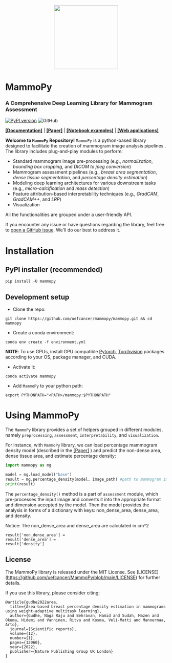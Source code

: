 <p align="center">
  <img src="https://cdn.imgbin.com/10/3/23/imgbin-breast-cancer-senology-mammography-diego-JcEW147fdbivCyrvC5vykSPj3.jpg" height="200">
</p>

# MammoPy
### A Comprehensive Deep Learning Library for Mammogram Assessment
[![PyPI version](https://badge.fury.io/py/mammopy.svg)](https://badge.fury.io/py/mammopy)
![GitHub](https://img.shields.io/github/license/mammopy/mammopy)

**[[Documentation]](https://github.com/uefcancer/mammopy/)**
| **[[Paper]]()** 
| **[[Notebook examples]]()** 
| **[[Web applications]]()** 

**Welcome to `MammoPy` Repository!** `MammoPy` is a python-based library designed to facilitate the creation of mammogram image analysis pipelines . The library includes plug-and-play modules to perform:
- Standard mammogram image pre-processing (e.g., *normalization*, *bounding box cropping*, and *DICOM to jpeg conversion*)
- Mammogram assessment pipelines (e.g., *breast area segmentation*, *dense tissue segmentation*, and *percentage density estimation*)
- Modeling deep learning architectures for various downstream tasks  (e.g., *micro-calcification* and *mass detection*)
- Feature attribution-based interpretability techniques (e.g., *GradCAM*, *GradCAM++*, and *LRP*)
- Visualization 

All the functionalities are grouped under a user-friendly API. 

If you encounter any issue or have questions regarding the library, feel free to [open a GitHub issue](https://github.com/uefcancer/mammopy/issues). We'll do our best to address it. 

# Installation 

## PyPI installer (recommended)

`pip install -U mammopy`

## Development setup 

- Clone the repo:

```
git clone https://github.com/uefcancer/mammopy/mammopy.git && cd mammopy
```

- Create a conda environment:

```
conda env create -f environment.yml
```
**NOTE**: To use GPUs, install GPU compatible [Pytorch](https://pytorch.org/get-started/locally/), [Torchvision](https://pytorch.org/get-started/locally/) packages according to your OS, package manager, and CUDA.

- Activate it:

```
conda activate mammopy
```

- Add `MammoPy` to your python path:

```
export PYTHONPATH="<PATH>/mammopy:$PYTHONPATH"
```

# Using MammoPy 

The `MammoPy` library provides a set of helpers grouped in different modules, namely `preprocessing`, `assessment`, `interpretability`, and  `visualization`.  

For instance, with  `MammoPy` library, we can load percentage mammogram density model (described in the [[Paper]](https://www.nature.com/articles/s41598-022-16141-2) ) and predict the non-dense area, dense tissue area, and estimate percentage density:
```python
import mammopy as mg

model = mg.load_model("base")
result = mg.percentage_density(model, image_path) #path to mammogram image
print(result)
```
The `percentage_density()` method is a part of `assessment` module, which pre-processes the input image and converts it into the appropriate format and dimension accepted by the model. Then the model provides the analysis in forms of a dictionary with keys: non_dense_area, dense_area, and density.

Notice: The non_dense_area and dense_area are calculated in cm^2 

```
result['non_dense_area'] = 
result['dense_area'] = 
result['density']
```

## License

The MammoPy library is released under the MIT License. See [LICENSE] (https://github.com/uefcancer/MammoPy/blob/main/LICENSE) for further details.

If you use this library, please consider citing:
```
@article{gudhe2022area,
  title={Area-based breast percentage density estimation in mammograms using weight-adaptive multitask learning},
  author={Gudhe, Naga Raju and Behravan, Hamid and Sudah, Mazen and Okuma, Hidemi and Vanninen, Ritva and Kosma, Veli-Matti and Mannermaa, Arto},
  journal={Scientific reports},
  volume={12},
  number={1},
  pages={12060},
  year={2022},
  publisher={Nature Publishing Group UK London}
}
```

